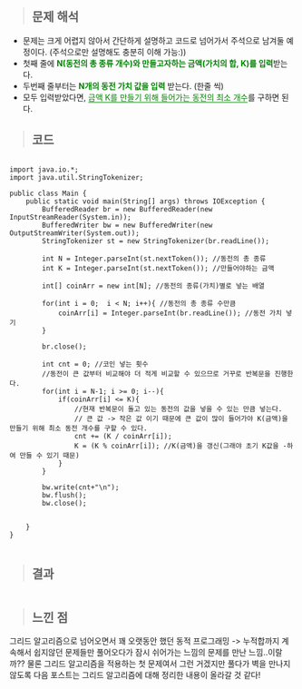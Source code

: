 <p><img alt="" src="https://velog.velcdn.com/images/gayeong39/post/e40ffdde-0116-475a-af88-38c32dec37f3/image.png" /></p>
<blockquote>
<h2 id="문제-해석">문제 해석</h2>
</blockquote>
<ul>
<li>문제는 크게 어렵지 않아서 간단하게 설명하고 코드로 넘어가서 주석으로 남겨둘 예정이다. (주석으로만 설명해도 충분히 이해 가능:))</li>
<li>첫째 줄에 <span style="color: green;"><strong>N(동전의 총 종류 개수)와 만들고자하는 금액(가치의 합, K)를 입력</strong></span>받는다.</li>
<li>두번째 줄부터는 <span style="color: green;"><strong>N개의 동전 가치 값을 입력</strong></span> 받는다. (한줄 씩)</li>
<li>모두 입력받았다면, <span style="border-bottom: 1px solid green; color: green;">금액 K를 만들기 위해 들어가는 동전의 최소 개수</span>를 구하면 된다. </li>
</ul>
<blockquote>
<h2 id="코드">코드</h2>
    
</blockquote>

<pre>
<code class="language-java">
import java.io.*;
import java.util.StringTokenizer;

public class Main {
    public static void main(String[] args) throws IOException {
        BufferedReader br = new BufferedReader(new InputStreamReader(System.in));
        BufferedWriter bw = new BufferedWriter(new OutputStreamWriter(System.out));
        StringTokenizer st = new StringTokenizer(br.readLine());

        int N = Integer.parseInt(st.nextToken()); //동전의 총 종류
        int K = Integer.parseInt(st.nextToken()); //만들어야하는 금액

        int[] coinArr = new int[N]; //동전의 종류(가치)별로 넣는 배열

        for(int i = 0;  i &lt; N; i++){ //동전의 총 종류 수만큼
            coinArr[i] = Integer.parseInt(br.readLine()); //동전 가치 넣기 
        }

        br.close();

        int cnt = 0; //코인 넣는 횟수
        //동전이 큰 값부터 비교해야 더 적게 비교할 수 있으므로 거꾸로 반복문을 진행한다.
        for(int i = N-1; i &gt;= 0; i--){
            if(coinArr[i] &lt;= K){
                //현재 반복문이 돌고 있는 동전의 값을 넣을 수 있는 만큼 넣는다.
                // 큰 값 -&gt; 작은 값 이기 때문에 큰 값이 많이 들어가야 K(금액)을 만들기 위해 최소 동전 개수를 구할 수 있다.
                cnt += (K / coinArr[i]);
                K = (K % coinArr[i]); //K(금액)을 갱신(그래야 초기 K값을 -하여 만들 수 있기 때문)
            }
        }

        bw.write(cnt+&quot;\n&quot;);
        bw.flush();
        bw.close();


    }
}
</code>
</pre>
<blockquote>
<h2 id="결과">결과</h2>
</blockquote>
<p><img alt="" src="https://velog.velcdn.com/images/gayeong39/post/554779c4-3747-4219-97d7-201eea54e0e8/image.png" /></p>
<blockquote>
<h2 id="느낀-점">느낀 점</h2>
</blockquote>
<p>그리드 알고리즘으로 넘어오면서 꽤 오랫동안 했던 동적 프로그래밍 -&gt; 누적합까지 계속해서 쉽지않던 문제들만 풀어오다가 잠시 쉬어가는 느낌의 문제를 만난 느낌..이랄까?? 물론 그리드 알고리즘을 적용하는 첫 문제여서 그런 거겠지만 풀다가 벽을 만나지 않도록 다음 포스트는 그리드 알고리즘에 대해 정리한 내용이 올라갈 것 같다!</p>
